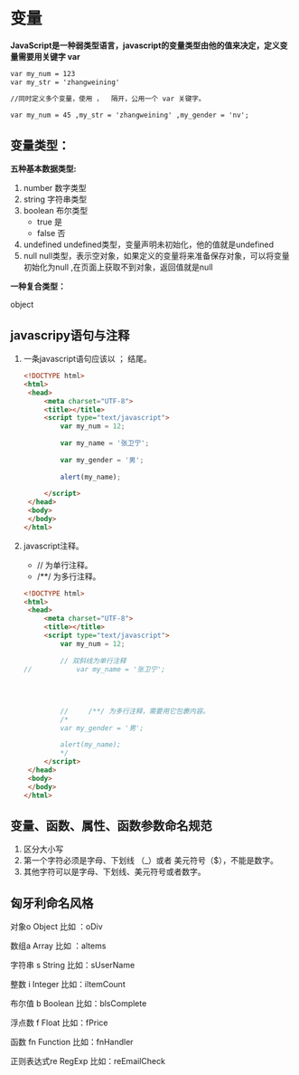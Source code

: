 # 变量

**JavaScript是一种弱类型语言，javascript的变量类型由他的值来决定，定义变量需要用关键字  var**

```html
var my_num = 123
var my_str = 'zhangweining'

//同时定义多个变量，使用 ，  隔开，公用一个 var 关键字。

var my_num = 45 ,my_str = 'zhangweining' ,my_gender = 'nv';
```

## 变量类型：

**五种基本数据类型:**

1. number 数字类型
2. string   字符串类型
3. boolean 布尔类型
   - true  是
   - false  否
4. undefined      undefined类型，变量声明未初始化，他的值就是undefined
5. null null类型，表示空对象，如果定义的变量将来准备保存对象，可以将变量初始化为null ,在页面上获取不到对象，返回值就是null

**一种复合类型：**

object



## javascripy语句与注释

1. 一条javascript语句应该以  ； 结尾。

   ```html
   <!DOCTYPE html>
   <html>
   	<head>
   		<meta charset="UTF-8">
   		<title></title>
   		<script type="text/javascript">
   			var my_num = 12;
   			
   			var my_name = '张卫宁';
   			
   			var my_gender = '男';
   			
   			alert(my_name);
   			
   		</script>
   	</head>
   	<body>
   	</body>
   </html>
   ```
   
2. javascript注释。

   - //  为单行注释。
   - /**/   为多行注释。

   ```html
   <!DOCTYPE html>
   <html>
   	<head>
   		<meta charset="UTF-8">
   		<title></title>
   		<script type="text/javascript">
   			var my_num = 12;
   			
   			// 双斜线为单行注释
   //			var my_name = '张卫宁';
   			
   			
   			
   			
   			//     /**/ 为多行注释，需要用它包裹内容。
   			/*
   			var my_gender = '男';
   			
   			alert(my_name);
   			*/
   		</script>
   	</head>
   	<body>
   	</body>
   </html>
   
   ```

## 变量、函数、属性、函数参数命名规范

1. 区分大小写
2. 第一个字符必须是字母、下划线 （_）或者 美元符号（$），不能是数字。
3. 其他字符可以是字母、下划线、美元符号或者数字。

## 匈牙利命名风格

对象o    Object  比如 ：oDiv

数组a    Array 比如 ：altems

字符串 s   String  比如：sUserName

整数 i    Integer   比如：iltemCount

布尔值 b   Boolean 比如：blsComplete

浮点数 f  Float 比如：fPrice

函数  fn   Function  比如：fnHandler

正则表达式re    RegExp  比如：reEmailCheck

